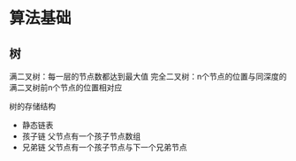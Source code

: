 # 算法基础

## 树

满二叉树：每一层的节点数都达到最大值
完全二叉树：n个节点的位置与同深度的满二叉树前n个节点的位置相对应

树的存储结构

- 静态链表
- 孩子链
    父节点有一个孩子节点数组
- 兄弟链
    父节点有一个孩子节点与下一个兄弟节点

